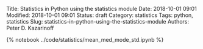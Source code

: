 Title: Statistics in Python using the statistics module
Date: 2018-10-01 09:01
Modified: 2018-10-01 09:01
Status: draft
Category: statistics
Tags: python, statistics
Slug: statistics-in-python-using-the-statistics-module
Authors: Peter D. Kazarinoff

{% notebook ../code/statistics/mean_med_mode_std.ipynb %}
